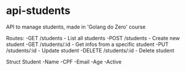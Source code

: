 # api-students
API to manage students, made in 'Golang do Zero' course

Routes:
-GET /students - List all students
-POST /students - Create new student
-GET /students/:id - Get infos from a specific student
-PUT /students/:id - Update student
-DELETE /students/:id - Delete student

Struct Student
-Name
-CPF
-Email
-Age
-Active

